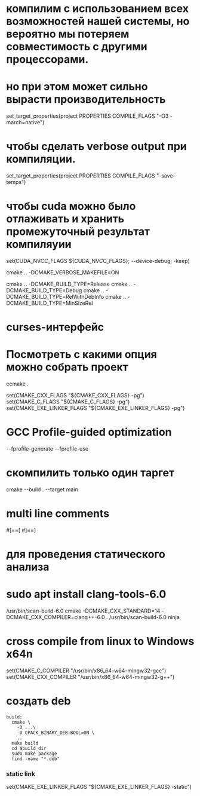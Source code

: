 # компилим с использованием всех возможностей нашей системы, но вероятно мы потеряем совместимость с другими процессорами.
# но при этом может сильно вырасти производительность
set_target_properties(project PROPERTIES COMPILE_FLAGS "-O3 -march=native")

# чтобы сделать verbose output при компиляции. 
set_target_properties(project PROPERTIES COMPILE_FLAGS "-save-temps")

# чтобы cuda можно было отлаживать и хранить промежуточный результат компиляуии
set(CUDA_NVCC_FLAGS ${CUDA_NVCC_FLAGS}; --device-debug; -keep)

cmake .. -DCMAKE_VERBOSE_MAKEFILE=ON

cmake .. -DCMAKE_BUILD_TYPE=Release
cmake .. -DCMAKE_BUILD_TYPE=Debug
cmake .. -DCMAKE_BUILD_TYPE=RelWithDebInfo
cmake .. -DCMAKE_BUILD_TYPE=MinSizeRel

# curses-интерфейс
# Посмотреть с какими опция можно собрать проект
ccmake .

set(CMAKE_CXX_FLAGS "${CMAKE_CXX_FLAGS} -pg")
set(CMAKE_C_FLAGS "${CMAKE_C_FLAGS} -pg")
set(CMAKE_EXE_LINKER_FLAGS "${CMAKE_EXE_LINKER_FLAGS} -pg")

# GCC Profile-guided optimization
--fprofile-generate
--fprofile-use

# скомпилить только один таргет
cmake --build . --target main

# multi line comments
#[==[
#]==]

# для проведения статического анализа
# sudo apt install clang-tools-6.0
/usr/bin/scan-build-6.0 cmake -DCMAKE_CXX_STANDARD=14 -DCMAKE_CXX_COMPILER=clang++-6.0 .
/usr/bin/scan-build-6.0 ninja

# cross compile from linux to Windows x64n
set(CMAKE_C_COMPILER "/usr/bin/x86_64-w64-mingw32-gcc")
set(CMAKE_CXX_COMPILER "/usr/bin/x86_64-w64-mingw32-g++")

# создать deb

```
build:
  cmake \
    -D ...\
    -D CPACK_BINARY_DEB:BOOL=ON \
    ..
  make build
  cd $build_dir
  sudo make package 
  find -name "*.deb"
```

### static link

set(CMAKE_EXE_LINKER_FLAGS "${CMAKE_EXE_LINKER_FLAGS} -static")
